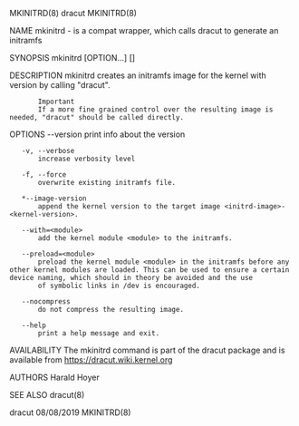 MKINITRD(8)                                                                                         dracut                                                                                        MKINITRD(8)



NAME
       mkinitrd - is a compat wrapper, which calls dracut to generate an initramfs

SYNOPSIS
       mkinitrd [OPTION...] [<initrd-image>] <kernel-version>

DESCRIPTION
       mkinitrd creates an initramfs image <initrd-image> for the kernel with version <kernel-version> by calling "dracut".

           Important
           If a more fine grained control over the resulting image is needed, "dracut" should be called directly.

OPTIONS
       --version
           print info about the version

       -v, --verbose
           increase verbosity level

       -f, --force
           overwrite existing initramfs file.

       *--image-version
           append the kernel version to the target image <initrd-image>-<kernel-version>.

       --with=<module>
           add the kernel module <module> to the initramfs.

       --preload=<module>
           preload the kernel module <module> in the initramfs before any other kernel modules are loaded. This can be used to ensure a certain device naming, which should in theory be avoided and the use
           of symbolic links in /dev is encouraged.

       --nocompress
           do not compress the resulting image.

       --help
           print a help message and exit.

AVAILABILITY
       The mkinitrd command is part of the dracut package and is available from https://dracut.wiki.kernel.org

AUTHORS
       Harald Hoyer

SEE ALSO
       dracut(8)



dracut                                                                                            08/08/2019                                                                                      MKINITRD(8)
